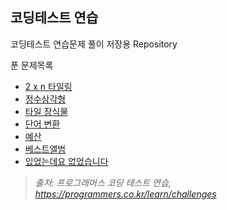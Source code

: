 코딩테스트 연습
------
코딩테스트 연습문제 풀이 저장용 Repository

푼 문제목록
* [2 x n 타일링](https://programmers.co.kr/learn/courses/30/lessons/12900)
* [정수삼각형](https://programmers.co.kr/learn/courses/30/lessons/43105)
* [타일 장식물](https://programmers.co.kr/learn/courses/30/lessons/43104)
* [단어 변환](https://programmers.co.kr/learn/courses/30/lessons/43163)
* [예산](https://programmers.co.kr/learn/courses/30/lessons/43237)
* [베스트앨범](https://programmers.co.kr/learn/courses/30/lessons/42579)
* [있었는데요 없었습니다](https://programmers.co.kr/learn/courses/30/lessons/59043)

> *출처: 프로그래머스 코딩 테스트 연습, https://programmers.co.kr/learn/challenges*